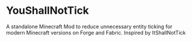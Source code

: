 # YouShallNotTick
A standalone Minecraft Mod to reduce unnecessary entity ticking for modern Minecraft versions on Forge and Fabric. Inspired by ItShallNotTick
